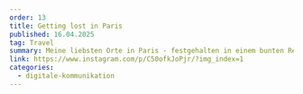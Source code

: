 ```yaml
---
order: 13
title: Getting lost in Paris
published: 16.04.2025
tag: Travel
summary: Meine liebsten Orte in Paris - festgehalten in einem bunten Reiseführer.
link: https://www.instagram.com/p/C50ofkJoPjr/?img_index=1
categories:
  - digitale-kommunikation
---
```

